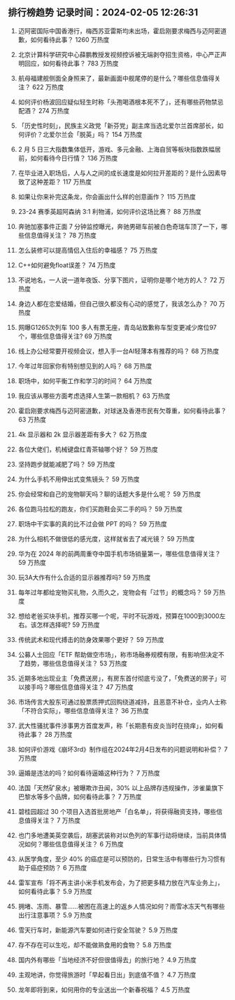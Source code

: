 
## 排行榜趋势 记录时间：2024-02-05 12:26:31
  
  1. 迈阿密国际中国香港行，梅西苏亚雷斯均未出场，霍启刚要求梅西与迈阿密道歉，如何看待此事？ 1260 万热度
    
  2. 北京计算科学研究中心薛鹏教授发视频控诉被无端剥夺招生资格，中心严正声明回应，如何看待此事？ 783 万热度
    
  3. 航母福建舰侧面全身照来了，最新画面中舰尾停的是什么？哪些信息值得关注？ 622 万热度
    
  4. 如何评价杨波回应疑似轻生时称「头孢喝酒根本死不了」，还有哪些药物禁忌配酒？ 274 万热度
    
  5. 「历史性时刻」，民族主义政党「新芬党」副主席当选北爱尔兰首席部长，如何评价？北爱尔兰会「脱英」吗？ 154 万热度
    
  6. 2 月 5 日三大指数集体低开，游戏、多元金融、上海自贸等板块指数跌幅居前，如何看待今日行情？ 136 万热度
    
  7. 在毕业进入职场后，人与人之间的成长速度是如何拉开差距的？是什么因素导致了这种差距？ 117 万热度
    
  8. 如果让你来补完这条龙，你会画出什么样的创意画作？ 115 万热度
    
  9. 23-24 赛季英超阿森纳 3:1 利物浦，如何评价这场比赛？ 88 万热度
    
  10. 奔驰加塞事件正面 7 分钟监控曝光，奔驰男砸车前被白色奇瑞车顶了一下，哪些信息值得关注？ 78 万热度
    
  11. 怎么装修可以提高情侣入住后的幸福感？ 75 万热度
    
  12. C++如何避免float误差？ 74 万热度
    
  13. 不说地名，一人说一道年夜饭、分享下图片，证明你是哪个地方的人？ 72 万热度
    
  14. 身边人都在恋爱结婚，但自己很久都没有心动的感觉了，我该怎么办？ 70 万热度
    
  15. 网曝G1265次列车 100 多人有票无座，青岛站致歉称车型变更减少席位97个，哪些信息值得关注? 69 万热度
    
  16. 线上办公经常要开视频会议，想入手一台AI轻薄本有推荐的吗？ 68 万热度
    
  17. 今年过年回家你有特别想见到的人吗？ 68 万热度
    
  18. 职场中，如何平衡工作和学习的时间？ 64 万热度
    
  19. 我应该从哪些方面考虑选择人生第一款相机？ 63 万热度
    
  20. 霍启刚要求梅西与迈阿密道歉，对球迷及香港市民有欠尊重，如何看待此事？ 63 万热度
    
  21. 4k 显示器和 2k 显示器差距有多大？ 62 万热度
    
  22. 各位大佬们，机械键盘红青茶轴哪个好？ 59 万热度
    
  23. 坚持跑步就能减肥了吗？ 59 万热度
    
  24. 为什么手机不用伸出式变焦镜头？ 59 万热度
    
  25. 你会经常和自己的宠物聊天吗？聊的话题大多是什么呢？ 59 万热度
    
  26. 各位跑马拉松的跑友，你们买跑鞋会买二手的吗？ 59 万热度
    
  27. 职场中干实事的真的比不过会做 PPT 的吗？ 59 万热度
    
  28. 为什么相机不做很低的感光度，这样就省去了减光镜？ 59 万热度
    
  29. 华为在 2024 年的前两周重夺中国手机市场销量第一，哪些信息值得关注？ 59 万热度
    
  30. 玩3A大作有什么合适的显示器推荐吗? 59 万热度
    
  31. 每年过年都给宠物买礼物，久而久之，宠物会有「过节」的概念吗？ 59 万热度
    
  32. 想给老爸买块手机，推荐买哪一个呢，平时不玩游戏，预算在1000到3000左右。该怎样选择呢? 59 万热度
    
  33. 传统武术和现代搏击的防身效果哪个更好？ 59 万热度
    
  34. 公募人士回应「ETF 帮助做空市场」，称市场融券规模有限，有影响但决定不了趋势，哪些信息值得关注？ 53 万热度
    
  35. 近期多地出现业主「免费送房」，有房东首付彻底亏没了，「免费送的房子」可以接手吗？哪些信息值得关注？ 47 万热度
    
  36. 市场传言大股东可通过股票质押式回购绕道减持，且恶意不补仓，业内人士称「不符合实际」，哪些信息值得关注？ 36 万热度
    
  37. 武大性骚扰事件涉事男方首度发声，称「长期患有皮炎当时在挠痒」，如何看待此事？ 28 万热度
    
  38. 如何评价游戏《崩坏3rd》制作组在2024年2月4日发布的问题说明和补偿？ 7 万热度
    
  39. 逼婚是违法的吗？如何看待逼婚这种行为？ 7 万热度
    
  40. 法国「天然矿泉水」被曝欺诈丑闻，30% 以上品牌存违规操作，涉雀巢旗下巴黎水等多个品牌，如何看待此事？ 7 万热度
    
  41. 碧桂园超过 30 个项目入选首批房地产「白名单」，将获得融资支持，哪些信息值得关注？ 7 万热度
    
  42. 也门多地遭美英空袭后，胡塞武装称对以色列的军事行动将继续，当前具体情况如何？哪些信息值得关注？ 6 万热度
    
  43. 从医学角度，至少 40% 的癌症是可以预防的，日常生活中有哪些行为习惯有助于癌症预防？ 6 万热度
    
  44. 雷军宣布「将不再主讲小米手机发布会，为了把更多精力放在汽车业务上」，如何看待此事？ 5.9 万热度
    
  45. 拥堵、冻雨、暴雪……被困在高速上的返乡人情况如何？雨雪冰冻天气有哪些出行注意事项？ 5.9 万热度
    
  46. 雪天行车时，新能源汽车要如何进行安全驾驶？ 5.9 万热度
    
  47. 存不存在可以生吃，却不能做熟食用的食物？ 5.8 万热度
    
  48. 国内外有哪些「当地经济不好但很值得去」的旅行地？ 4.9 万热度
    
  49. 主观地讲，你觉得旅游时「早起看日出」到底值不值？ 4.7 万热度
    
  50. 龙年即将到来，如何用你的专业送出一个新春祝福？ 4.5 万热度
    